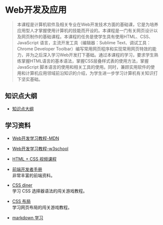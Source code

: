 # Web开发及应用

> 本课程是计算机软件及相关专业在Web开发技术方面的基础课，它是为培养应用型人才掌握使用计算机的技能而开设的。本课程是一门有关网页设计以及网页制作的基础课程。本课程的任务是使学生具有使用HTML、CSS、JavaScript 语言，主流开发工具（编辑器：Sublime Text、调试工具：Chrome Developer Toolbar）编写常用网页程序和实现常用网页特效的能力，并为之后深入学习Web开发打下基础。通过本课程的学习，要求学生熟练掌握HTML语言的基本语法，掌握CSS层叠样式表的使用方法，掌握JavaScript 脚本语言的使用和相关工具的使用。同时，兼顾实用软件的使用和计算机应用领域前沿知识的介绍，为学生进一步学习计算机有关知识打下坚实基础。

## 知识点大纲

- [知识点大纲](https://github.com/edu2act/course-web1/blob/master/materials/outlineList.md)

## 学习资料

- [Web开发学习教程-MDN](https://developer.mozilla.org/zh-CN/docs/learn)

- [Web开发学习教程-w3school](http://www.w3school.com.cn/)

- [HTML + CSS 视频课程](http://www.imooc.com/learn/9)  

- [前端开发者手册](http://wiki.jikexueyuan.com/project/fedHandlebook/)  
  非常丰富的前端资料。

- [CSS diner](http://flukeout.github.io/)  
  学习 CSS 选择器语法的闯关游戏教程。

- [CSS 布局](http://zh.learnlayout.com/)  
  学习网页布局的闯关游戏教程。

- [markdown 学习](http://edu.51cto.com/course/course_id-7772.html)

